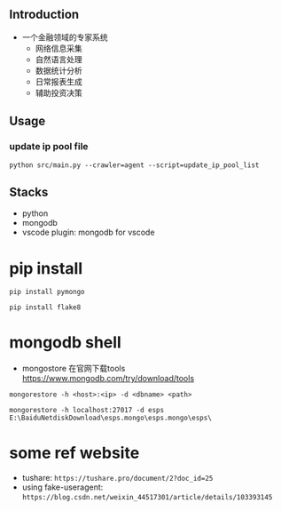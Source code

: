 ## Introduction
- 一个金融领域的专家系统
    - 网络信息采集
    - 自然语言处理
    - 数据统计分析
    - 日常报表生成
    - 辅助投资决策

## Usage

### update ip pool file
`python src/main.py --crawler=agent --script=update_ip_pool_list`
    
## Stacks

- python
- mongodb
- vscode plugin: mongodb for vscode

# pip install
`pip install pymongo`

`pip install flake8`

# mongodb shell
- mongostore 在官网下载tools https://www.mongodb.com/try/download/tools

`mongorestore -h <host>:<ip> -d <dbname> <path>`

`mongorestore -h localhost:27017 -d esps E:\BaiduNetdiskDownload\esps.mongo\esps.mongo\esps\`


# some ref website
- tushare: `https://tushare.pro/document/2?doc_id=25`
- using fake-useragent: `https://blog.csdn.net/weixin_44517301/article/details/103393145`